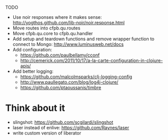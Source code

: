 TODO

* Use noir responses where it makes sense: http://yogthos.github.com/lib-noir/noir.response.html
* Move routes into cfpb.qu.routes
* Move cfpb.qu.core to cfpb.qu.handler
* Add setup and teardown functions and remove wrapper function to connect to Mongo: http://www.luminusweb.net/docs
* Add configuration: 
  * https://github.com/paulbellamy/cconf
  * http://cemerick.com/2011/10/17/a-la-carte-configuration-in-clojure-apis/
* Add better logging:
  * https://github.com/malcolmsparks/clj-logging-config
  * http://www.paullegato.com/blog/log4j-clojure/
  * https://github.com/ptaoussanis/timbre

# Think about it
* slingshot: https://github.com/scgilardi/slingshot
* laser instead of enlive: https://github.com/Raynes/laser
* write custom version of liberator
